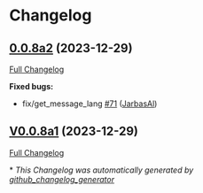 # Changelog

## [0.0.8a2](https://github.com/OpenVoiceOS/ovos-bus-client/tree/0.0.8a2) (2023-12-29)

[Full Changelog](https://github.com/OpenVoiceOS/ovos-bus-client/compare/V0.0.8a1...0.0.8a2)

**Fixed bugs:**

- fix/get\_message\_lang [\#71](https://github.com/OpenVoiceOS/ovos-bus-client/pull/71) ([JarbasAl](https://github.com/JarbasAl))

## [V0.0.8a1](https://github.com/OpenVoiceOS/ovos-bus-client/tree/V0.0.8a1) (2023-12-29)

[Full Changelog](https://github.com/OpenVoiceOS/ovos-bus-client/compare/V0.0.7...V0.0.8a1)



\* *This Changelog was automatically generated by [github_changelog_generator](https://github.com/github-changelog-generator/github-changelog-generator)*
